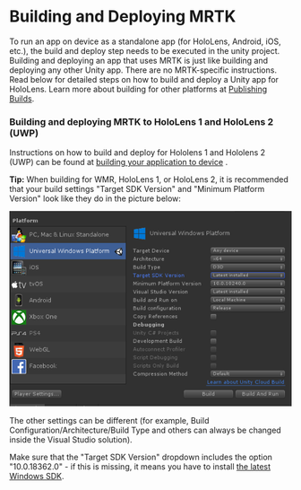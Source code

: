 # Building and Deploying MRTK
To run an app on device as a standalone app (for HoloLens, Android, iOS, etc.), the build and deploy step needs to be executed in the unity project. Building and deploying an app that uses MRTK is just like building and deploying any other Unity app. There are no MRTK-specific instructions. Read below for detailed steps on how to build and deploy a Unity app for HoloLens.  Learn more about building for other platforms at [Publishing Builds](https://docs.unity3d.com/Manual/PublishingBuilds.html).

### Building and deploying MRTK to HoloLens 1 and HoloLens 2 (UWP)
Instructions on how to build and deploy for Hololens 1 and Hololens 2 (UWP) can be found at [building your application to device](https://docs.microsoft.com/en-us/windows/mixed-reality/mrlearning-base-ch1#build-your-application-to-your-device) .

**Tip:** When building for WMR, HoloLens 1, or HoloLens 2, it is recommended that your build settings "Target SDK Version"
and "Minimum Platform Version" look like they do in the picture below:

![](../Documentation/Images/getting_started/BuildWindow.png)

The other settings can be different (for example, Build Configuration/Architecture/Build Type and others can always
be changed inside the Visual Studio solution).

Make sure that the "Target SDK Version" dropdown includes the option "10.0.18362.0" - if this is missing,
it means you have to install [the latest Windows SDK](https://developer.microsoft.com/en-us/windows/downloads/windows-10-sdk).
